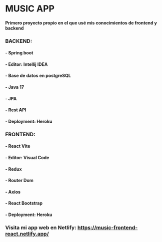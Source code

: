 # MUSIC APP
#### Primero proyecto propio en el que usé mis conocimientos de frontend y backend
### BACKEND:
#### - Spring boot
#### - Editor: Intellij IDEA
#### - Base de datos en postgreSQL
#### - Java 17
#### - JPA
#### - Rest API
#### - Deployment: Heroku
### FRONTEND:
#### - React Vite
#### - Editor: Visual Code
#### - Redux
#### - Router Dom
#### - Axios
#### - React Bootstrap
#### - Deployment: Heroku
### Visita mi app web en Netlify: https://music-frontend-react.netlify.app/
